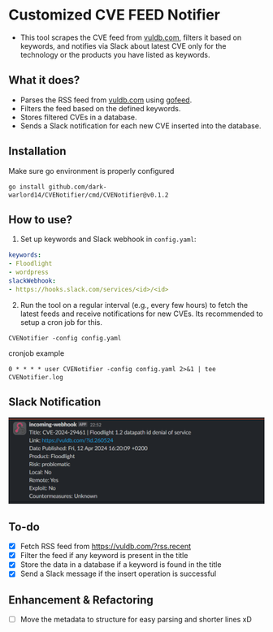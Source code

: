 # Customized CVE FEED Notifier

- This tool scrapes the CVE feed from [vuldb.com](https://vuldb.com/?), filters it based on keywords, and notifies via Slack about latest CVE only for the technology or the products you have listed as keywords.

## What it does?

- Parses the RSS feed from [vuldb.com](https://vuldb.com/?rss.recent) using [gofeed](https://github.com/mmcdole/gofeed).
- Filters the feed based on the defined keywords.
- Stores filtered CVEs in a database.
- Sends a Slack notification for each new CVE inserted into the database.

## Installation

Make sure go environment is properly configured
```
go install github.com/dark-warlord14/CVENotifier/cmd/CVENotifier@v0.1.2
```
## How to use?

1. Set up keywords and Slack webhook in `config.yaml`:
```yaml
keywords:
- Floodlight
- wordpress
slackWebhook:
- https://hooks.slack.com/services/<id>/<id>
```

2. Run the tool on a regular interval (e.g., every few hours) to fetch the latest feeds and receive notifications for new CVEs. Its recommended to setup a cron job for this.
```
CVENotifier -config config.yaml
```

cronjob example
```
0 * * * * user CVENotifier -config config.yaml 2>&1 | tee CVENotifier.log
```

## Slack Notification
![Slack notification](slack.png)

## To-do

- [x] Fetch RSS feed from  https://vuldb.com/?rss.recent
- [x] Filter the feed if any keyword is present in the title
- [x] Store the data in a database if a keyword is found in the title
- [x] Send a Slack message if the insert operation is successful

## Enhancement & Refactoring

- [ ] Move the metadata to structure for easy parsing and shorter lines xD
